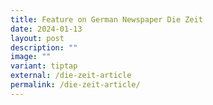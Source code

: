 ```yaml
---
title: Feature on German Newspaper Die Zeit
date: 2024-01-13
layout: post
description: ""
image: ""
variant: tiptap
external: /die-zeit-article
permalink: /die-zeit-article/
---
```

